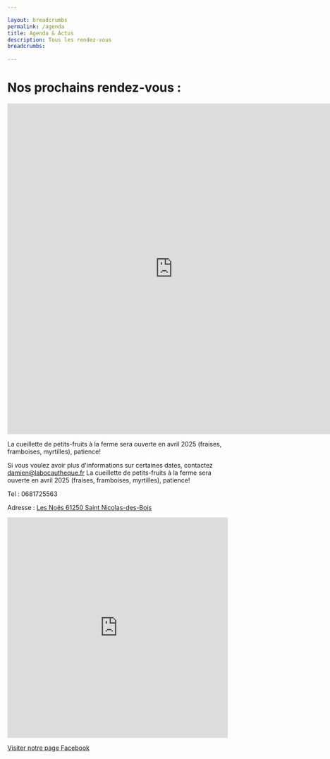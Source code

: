 ```yaml
---

layout: breadcrumbs
permalink: /agenda
title: Agenda & Actus
description: Tous les rendez-vous
breadcrumbs:
  
---
```



# Nos prochains rendez-vous :

<iframe src="https://calendar.google.com/calendar/embed?src=9n8ifmcj5qb2u6qh1bgsdj215k%40group.calendar.google.com&ctz=Europe%2FParis" style="border: 0" width="750" height="750" frameborder="0" scrolling="no"></iframe>

La cueillette de petits-fruits à la ferme sera ouverte en avril 2025 (fraises, framboises, myrtilles), patience!

Si vous voulez avoir plus d'informations sur certaines dates, contactez damien@labocautheque.fr
La cueillette de petits-fruits à la ferme sera ouverte en avril 2025 (fraises, framboises, myrtilles), patience!

Tel : 0681725563

Adresse : [Les Noës 61250 Saint Nicolas-des-Bois](https://www.google.com/maps/place/Les+No%C3%ABs,+61250+Saint-Nicolas-des-Bois/data=!4m2!3m1!1s0x4809e20eb4ca68c7:0xa1bfde62ea680501?sa=X&ved=2ahUKEwjbtbakwaT1AhWHBGMBHYHHDksQ8gF6BAgPEAE)

<iframe src="https://www.facebook.com/plugins/page.php?href=https%3A%2F%2Fwww.facebook.com%2Flabocautheque&tabs=timeline&width=750&height=750&small_header=true&adapt_container_width=true&hide_cover=true&show_facepile=true&appId" width="500" height="500" style="border:none;overflow:hidden" scrolling="no" frameborder="0" allowfullscreen="true" allow="autoplay; clipboard-write; encrypted-media; picture-in-picture; web-share"></iframe>

[Visiter notre page Facebook](https://www.facebook.com/labocautheque/)

